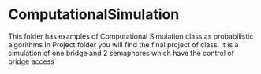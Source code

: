 # ComputationalSimulation
This folder has examples of Computational Simulation class as probabilistic algorithms 
In Project folder you will find the final project of class. It is a simulation of one bridge and 2 semaphores which have the control of bridge access
